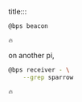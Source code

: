 title:::

```bash
@bps beacon
```

```text
🔥
```

on another pi,

```bash
@bps receiver - \
    --grep sparrow
```

```text
🔥
```